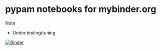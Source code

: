 # pypam notebooks for mybinder.org

> [!NOTE]
> - Under testing/tuning.

[![Binder](https://mybinder.org/badge_logo.svg)](https://mybinder.org/v2/gh/lifewatch/pypam-binder.git/HEAD?labpath=data_analysis_with_pypam.ipynb)
